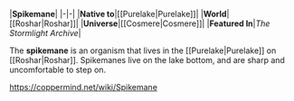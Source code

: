 |**Spikemane**|
|-|-|
|**Native to**|[[Purelake\|Purelake]]|
|**World**|[[Roshar\|Roshar]]|
|**Universe**|[[Cosmere\|Cosmere]]|
|**Featured In**|*The Stormlight Archive*|

The **spikemane** is an organism that lives in the [[Purelake\|Purelake]] on [[Roshar\|Roshar]].
Spikemanes live on the lake bottom, and are sharp and uncomfortable to step on.



https://coppermind.net/wiki/Spikemane